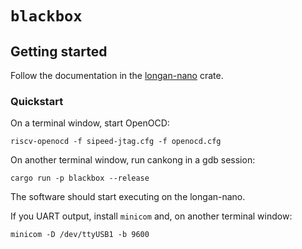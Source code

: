 # `blackbox`

## Getting started

Follow the documentation in the [longan-nano](./longan-nano/readme.md) crate.

### Quickstart

On a terminal window, start OpenOCD:

```
riscv-openocd -f sipeed-jtag.cfg -f openocd.cfg
```

On another terminal window, run cankong in a gdb session:

```
cargo run -p blackbox --release
```

The software should start executing on the longan-nano.

If you UART output, install `minicom` and, on another terminal window:

```
minicom -D /dev/ttyUSB1 -b 9600
```
